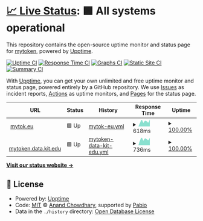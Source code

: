 # [📈 Live Status](https://oidc-mytoken.github.io/status): <!--live status--> **🟩 All systems operational**

This repository contains the open-source uptime monitor and status page for [mytoken](https://docs.mytok.eu), powered by [Upptime](https://github.com/upptime/upptime).

[![Uptime CI](https://github.com/oidc-mytoken/status/workflows/Uptime%20CI/badge.svg)](https://github.com/oidc-mytoken/status/actions?query=workflow%3A%22Uptime+CI%22)
[![Response Time CI](https://github.com/oidc-mytoken/status/workflows/Response%20Time%20CI/badge.svg)](https://github.com/oidc-mytoken/status/actions?query=workflow%3A%22Response+Time+CI%22)
[![Graphs CI](https://github.com/oidc-mytoken/status/workflows/Graphs%20CI/badge.svg)](https://github.com/oidc-mytoken/status/actions?query=workflow%3A%22Graphs+CI%22)
[![Static Site CI](https://github.com/oidc-mytoken/status/workflows/Static%20Site%20CI/badge.svg)](https://github.com/oidc-mytoken/status/actions?query=workflow%3A%22Static+Site+CI%22)
[![Summary CI](https://github.com/oidc-mytoken/status/workflows/Summary%20CI/badge.svg)](https://github.com/oidc-mytoken/status/actions?query=workflow%3A%22Summary+CI%22)

With [Upptime](https://upptime.js.org), you can get your own unlimited and free uptime monitor and status page, powered entirely by a GitHub repository. We use [Issues](https://github.com/oidc-mytoken/status/issues) as incident reports, [Actions](https://github.com/oidc-mytoken/status/actions) as uptime monitors, and [Pages](https://oidc-mytoken.github.io/status) for the status page.

<!--start: status pages-->
<!-- This summary is generated by Upptime (https://github.com/upptime/upptime) -->
<!-- Do not edit this manually, your changes will be overwritten -->
<!-- prettier-ignore -->
| URL | Status | History | Response Time | Uptime |
| --- | ------ | ------- | ------------- | ------ |
| <img alt="" src="https://icons.duckduckgo.com/ip3/mytok.eu.ico" height="13"> [mytok.eu](https://mytok.eu/.well-known/mytoken-configuration) | 🟩 Up | [mytok-eu.yml](https://github.com/oidc-mytoken/status/commits/HEAD/history/mytok-eu.yml) | <details><summary><img alt="Response time graph" src="./graphs/mytok-eu/response-time-week.png" height="20"> 618ms</summary><br><a href="https://oidc-mytoken.github.io/status/history/mytok-eu"><img alt="Response time 1177" src="https://img.shields.io/endpoint?url=https%3A%2F%2Fraw.githubusercontent.com%2Foidc-mytoken%2Fstatus%2FHEAD%2Fapi%2Fmytok-eu%2Fresponse-time.json"></a><br><a href="https://oidc-mytoken.github.io/status/history/mytok-eu"><img alt="24-hour response time 589" src="https://img.shields.io/endpoint?url=https%3A%2F%2Fraw.githubusercontent.com%2Foidc-mytoken%2Fstatus%2FHEAD%2Fapi%2Fmytok-eu%2Fresponse-time-day.json"></a><br><a href="https://oidc-mytoken.github.io/status/history/mytok-eu"><img alt="7-day response time 618" src="https://img.shields.io/endpoint?url=https%3A%2F%2Fraw.githubusercontent.com%2Foidc-mytoken%2Fstatus%2FHEAD%2Fapi%2Fmytok-eu%2Fresponse-time-week.json"></a><br><a href="https://oidc-mytoken.github.io/status/history/mytok-eu"><img alt="30-day response time 587" src="https://img.shields.io/endpoint?url=https%3A%2F%2Fraw.githubusercontent.com%2Foidc-mytoken%2Fstatus%2FHEAD%2Fapi%2Fmytok-eu%2Fresponse-time-month.json"></a><br><a href="https://oidc-mytoken.github.io/status/history/mytok-eu"><img alt="1-year response time 1177" src="https://img.shields.io/endpoint?url=https%3A%2F%2Fraw.githubusercontent.com%2Foidc-mytoken%2Fstatus%2FHEAD%2Fapi%2Fmytok-eu%2Fresponse-time-year.json"></a></details> | <details><summary><a href="https://oidc-mytoken.github.io/status/history/mytok-eu">100.00%</a></summary><a href="https://oidc-mytoken.github.io/status/history/mytok-eu"><img alt="All-time uptime 99.75%" src="https://img.shields.io/endpoint?url=https%3A%2F%2Fraw.githubusercontent.com%2Foidc-mytoken%2Fstatus%2FHEAD%2Fapi%2Fmytok-eu%2Fuptime.json"></a><br><a href="https://oidc-mytoken.github.io/status/history/mytok-eu"><img alt="24-hour uptime 100.00%" src="https://img.shields.io/endpoint?url=https%3A%2F%2Fraw.githubusercontent.com%2Foidc-mytoken%2Fstatus%2FHEAD%2Fapi%2Fmytok-eu%2Fuptime-day.json"></a><br><a href="https://oidc-mytoken.github.io/status/history/mytok-eu"><img alt="7-day uptime 100.00%" src="https://img.shields.io/endpoint?url=https%3A%2F%2Fraw.githubusercontent.com%2Foidc-mytoken%2Fstatus%2FHEAD%2Fapi%2Fmytok-eu%2Fuptime-week.json"></a><br><a href="https://oidc-mytoken.github.io/status/history/mytok-eu"><img alt="30-day uptime 100.00%" src="https://img.shields.io/endpoint?url=https%3A%2F%2Fraw.githubusercontent.com%2Foidc-mytoken%2Fstatus%2FHEAD%2Fapi%2Fmytok-eu%2Fuptime-month.json"></a><br><a href="https://oidc-mytoken.github.io/status/history/mytok-eu"><img alt="1-year uptime 99.75%" src="https://img.shields.io/endpoint?url=https%3A%2F%2Fraw.githubusercontent.com%2Foidc-mytoken%2Fstatus%2FHEAD%2Fapi%2Fmytok-eu%2Fuptime-year.json"></a></details>
| <img alt="" src="https://icons.duckduckgo.com/ip3/mytoken.data.kit.edu.ico" height="13"> [mytoken.data.kit.edu](https://mytoken.data.kit.edu/healthcheck/) | 🟩 Up | [mytoken-data-kit-edu.yml](https://github.com/oidc-mytoken/status/commits/HEAD/history/mytoken-data-kit-edu.yml) | <details><summary><img alt="Response time graph" src="./graphs/mytoken-data-kit-edu/response-time-week.png" height="20"> 736ms</summary><br><a href="https://oidc-mytoken.github.io/status/history/mytoken-data-kit-edu"><img alt="Response time 713" src="https://img.shields.io/endpoint?url=https%3A%2F%2Fraw.githubusercontent.com%2Foidc-mytoken%2Fstatus%2FHEAD%2Fapi%2Fmytoken-data-kit-edu%2Fresponse-time.json"></a><br><a href="https://oidc-mytoken.github.io/status/history/mytoken-data-kit-edu"><img alt="24-hour response time 722" src="https://img.shields.io/endpoint?url=https%3A%2F%2Fraw.githubusercontent.com%2Foidc-mytoken%2Fstatus%2FHEAD%2Fapi%2Fmytoken-data-kit-edu%2Fresponse-time-day.json"></a><br><a href="https://oidc-mytoken.github.io/status/history/mytoken-data-kit-edu"><img alt="7-day response time 736" src="https://img.shields.io/endpoint?url=https%3A%2F%2Fraw.githubusercontent.com%2Foidc-mytoken%2Fstatus%2FHEAD%2Fapi%2Fmytoken-data-kit-edu%2Fresponse-time-week.json"></a><br><a href="https://oidc-mytoken.github.io/status/history/mytoken-data-kit-edu"><img alt="30-day response time 706" src="https://img.shields.io/endpoint?url=https%3A%2F%2Fraw.githubusercontent.com%2Foidc-mytoken%2Fstatus%2FHEAD%2Fapi%2Fmytoken-data-kit-edu%2Fresponse-time-month.json"></a><br><a href="https://oidc-mytoken.github.io/status/history/mytoken-data-kit-edu"><img alt="1-year response time 713" src="https://img.shields.io/endpoint?url=https%3A%2F%2Fraw.githubusercontent.com%2Foidc-mytoken%2Fstatus%2FHEAD%2Fapi%2Fmytoken-data-kit-edu%2Fresponse-time-year.json"></a></details> | <details><summary><a href="https://oidc-mytoken.github.io/status/history/mytoken-data-kit-edu">100.00%</a></summary><a href="https://oidc-mytoken.github.io/status/history/mytoken-data-kit-edu"><img alt="All-time uptime 99.61%" src="https://img.shields.io/endpoint?url=https%3A%2F%2Fraw.githubusercontent.com%2Foidc-mytoken%2Fstatus%2FHEAD%2Fapi%2Fmytoken-data-kit-edu%2Fuptime.json"></a><br><a href="https://oidc-mytoken.github.io/status/history/mytoken-data-kit-edu"><img alt="24-hour uptime 100.00%" src="https://img.shields.io/endpoint?url=https%3A%2F%2Fraw.githubusercontent.com%2Foidc-mytoken%2Fstatus%2FHEAD%2Fapi%2Fmytoken-data-kit-edu%2Fuptime-day.json"></a><br><a href="https://oidc-mytoken.github.io/status/history/mytoken-data-kit-edu"><img alt="7-day uptime 100.00%" src="https://img.shields.io/endpoint?url=https%3A%2F%2Fraw.githubusercontent.com%2Foidc-mytoken%2Fstatus%2FHEAD%2Fapi%2Fmytoken-data-kit-edu%2Fuptime-week.json"></a><br><a href="https://oidc-mytoken.github.io/status/history/mytoken-data-kit-edu"><img alt="30-day uptime 100.00%" src="https://img.shields.io/endpoint?url=https%3A%2F%2Fraw.githubusercontent.com%2Foidc-mytoken%2Fstatus%2FHEAD%2Fapi%2Fmytoken-data-kit-edu%2Fuptime-month.json"></a><br><a href="https://oidc-mytoken.github.io/status/history/mytoken-data-kit-edu"><img alt="1-year uptime 99.61%" src="https://img.shields.io/endpoint?url=https%3A%2F%2Fraw.githubusercontent.com%2Foidc-mytoken%2Fstatus%2FHEAD%2Fapi%2Fmytoken-data-kit-edu%2Fuptime-year.json"></a></details>

<!--end: status pages-->

[**Visit our status website →**](https://oidc-mytoken.github.io/status)

## 📄 License

- Powered by: [Upptime](https://github.com/upptime/upptime)
- Code: [MIT](./LICENSE) © [Anand Chowdhary](https://anandchowdhary.com), supported by [Pabio](https://pabio.com)
- Data in the `./history` directory: [Open Database License](https://opendatacommons.org/licenses/odbl/1-0/)
